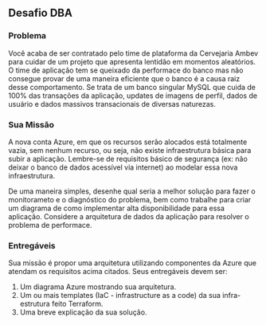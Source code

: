 ## Desafio DBA

### Problema
Você acaba de ser contratado pelo time de plataforma da Cervejaria Ambev para cuidar de um projeto que apresenta lentidão em momentos aleatórios. O time de aplicação tem se queixado da performace do banco mas não consegue provar de uma maneira eficiente que o banco é a causa raiz desse comportamento. Se trata de um banco singular MySQL que cuida de 100% das transações da aplicação, updates de imagens de perfil, dados de usuário e dados massivos transacionais de diversas naturezas.  

### Sua Missão 
A nova conta Azure, em que os recursos serão alocados está totalmente vazia, sem nenhum recurso, ou seja, não existe infraestrutura básica para subir a aplicação. Lembre-se de requisitos básico  de segurança (ex: não deixar o banco de dados acessível via internet) ao modelar essa nova infraestrutura.  

De uma maneira simples, desenhe qual seria a melhor solução para fazer o monitorameto e o diagnóstico do problema, bem como trabalhe para criar um diagrama de como implementar alta disponibilidade para essa aplicação. Considere a arquitetura de dados da aplicação para resolver o problema de performace.  

### Entregáveis
Sua missão é propor uma arquitetura utilizando componentes da Azure que atendam os requisitos acima citados. Seus entregáveis devem ser: 
1. Um diagrama Azure mostrando sua arquitetura.  
2. Um ou mais templates (IaC - infrastructure as a code) da sua infra-estrutura feito Terraform. 
3. Uma breve explicação da sua solução. 



